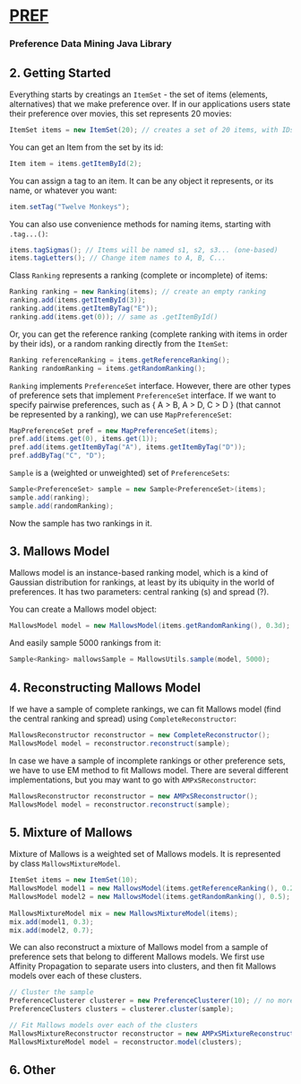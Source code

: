 # [PREF](../README.md)
### Preference Data Mining Java Library

## 2. Getting Started

Everything starts by creatings an `ItemSet` - the set of items (elements, alternatives) that we make preference over. If in our applications users state their preference over movies, this set represents 20 movies:
```java
ItemSet items = new ItemSet(20); // creates a set of 20 items, with IDs 0..19
```

You can get an Item from the set by its id:
```java
Item item = items.getItemById(2);
```

You can assign a tag to an item. It can be any object it represents, or its name, or whatever you want:
```java
item.setTag("Twelve Monkeys");
```

You can also use convenience methods for naming items, starting with `.tag...()`:
```java
items.tagSigmas(); // Items will be named s1, s2, s3... (one-based)
items.tagLetters(); // Change item names to A, B, C...
```

Class `Ranking` represents a ranking (complete or incomplete) of items:

```java
Ranking ranking = new Ranking(items); // create an empty ranking
ranking.add(items.getItemById(3));
ranking.add(items.getItemByTag("E"));
ranking.add(items.get(0)); // same as .getItemById()
```

Or, you can get the reference ranking (complete ranking with items in order by their ids), or a random ranking directly from the `ItemSet`:

```java
Ranking referenceRanking = items.getReferenceRanking();
Ranking randomRanking = items.getRandomRanking();
```

`Ranking` implements `PreferenceSet` interface. However, there are other types of preference sets that implement `PreferenceSet` interface. If we want to specify pairwise preferences, such as { A > B, A > D, C > D } (that cannot be represented by a ranking), we can use `MapPreferenceSet`:

```java
MapPreferenceSet pref = new MapPreferenceSet(items);
pref.add(items.get(0), items.get(1));
pref.add(items.getItemByTag("A"), items.getItemByTag("D"));
pref.addByTag("C", "D");
```

`Sample` is a (weighted or unweighted) set of `PreferenceSets`:

```java
Sample<PreferenceSet> sample = new Sample<PreferenceSet>(items);
sample.add(ranking);
sample.add(randomRanking);
```

Now the sample has two rankings in it.


## 3. Mallows Model

Mallows model is an instance-based ranking model, which is a kind of Gaussian distribution for rankings, at least by its ubiquity in the world of preferences. It has two parameters: central ranking (s) and spread (?).


You can create a Mallows model object:
```java
MallowsModel model = new MallowsModel(items.getRandomRanking(), 0.3d);
```

And easily sample 5000 rankings from it:
```java
Sample<Ranking> mallowsSample = MallowsUtils.sample(model, 5000);
```

## 4. Reconstructing Mallows Model

If we have a sample of complete rankings, we can fit Mallows model (find the central ranking and spread) using `CompleteReconstructor`:

```java
MallowsReconstructor reconstructor = new CompleteReconstructor();
MallowsModel model = reconstructor.reconstruct(sample);
```

In case we have a sample of incomplete rankings or other preference sets, we have to use EM method to fit Mallows model. There are several different implementations, but you may want to go with `AMPxSReconstructor`:

```java
MallowsReconstructor reconstructor = new AMPxSReconstructor();
MallowsModel model = reconstructor.reconstruct(sample);
```

## 5. Mixture of Mallows

Mixture of Mallows is a weighted set of Mallows models. It is represented by class `MallowsMixtureModel`.

```java
ItemSet items = new ItemSet(10);
MallowsModel model1 = new MallowsModel(items.getReferenceRanking(), 0.2);
MallowsModel model2 = new MallowsModel(items.getRandomRanking(), 0.5);
 
MallowsMixtureModel mix = new MallowsMixtureModel(items);
mix.add(model1, 0.3);
mix.add(model2, 0.7);
```

We can also reconstruct a mixture of Mallows model from a sample of preference sets that belong to different Mallows models. We first use Affinity Propagation to separate users into clusters, and then fit Mallows models over each of these clusters.

```java
// Cluster the sample
PreferenceClusterer clusterer = new PreferenceClusterer(10); // no more than 10 clusters, may be less
PreferenceClusters clusters = clusterer.cluster(sample);

// Fit Mallows models over each of the clusters
MallowsMixtureReconstructor reconstructor = new AMPxSMixtureReconstructor();
MallowsMixtureModel model = reconstructor.model(clusters);
```

## 6. Other